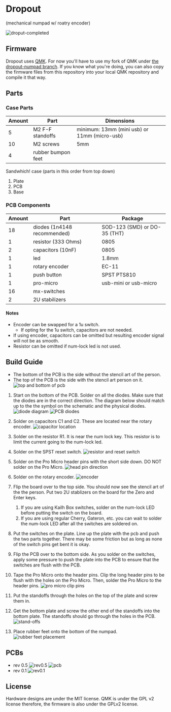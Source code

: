 # Dropout 

(mechanical numpad w/ roatry encoder)

![droput-completed](/graphics/completed_dropout.jpg)


## Firmware
Dropout uses [QMK](https://github.com/qmk/qmk_firmware).
For now you'll have to use my fork of QMK under [the dropout-numpad branch](https://github.com/ec965/qmk_firmware/tree/dropout-numpad/keyboards/dropout).
If you know what you're doing, you can also copy the firmware files from this repository into your local QMK repository and compile it that way.

## Parts

### Case Parts
Amount | Part | Dimensions
--- | --- | ---
5 | M2 F-F standoffs | minimum: 13mm (mini usb) or 11mm (micro-usb)
10 | M2 screws | 5mm
4 | rubber bumpon feet

Sandwhich! case (parts in this order from top down)

1. Plate
2. PCB
3. Base

### PCB Components
Amount | Part | Package
--- | --- | ---
18 | diodes (1n4148 recommended) | SOD-123 (SMD) or DO-35 (THT)
1 | resistor (333 Ohms) | 0805
2 | capacitors (10nF) | 0805
1 | led | 1.8mm
1 | rotary encoder | EC-11
1 | push button | SPST PTS810
1 | pro-micro | usb-mini or usb-micro
16 | mx-switches | 
2 | 2U stabilizers | 

#### Notes
* Encoder can be swapped for a 1u switch.
  - If opting for the 1u switch, capacitors are not needed.
* If using encoder, capacitors can be omitted but resulting encoder signal will not be as smooth.
* Resistor can be omitted if num-lock led is not used.

## Build Guide

* The bottom of the PCB is the side without the stencil art of the person.
* The top of the PCB is the side with the stencil art person on it.
![top and bottom of pcb](/graphics/build_guide/top_bottom.jpg)

1. Start on the bottom of the PCB. Solder on all the diodes. Make sure that the diodes are in the correct direction. The diagram below should match up to the the symbol on the schematic and the physical diodes.
![diode diagram](https://sites.google.com/site/electriccircuitslol/_/rsrc/1472677828771/diodes-and-leds/DIODE%20USE.png?height=172&width=400)
![PCB diodes](/graphics/build_guide/1_diodes.jpg)

2. Solder on capacitors C1 and C2. These are located near the rotary encoder.
![capacitor location](/graphics/build_guide/2_capacitors.jpg)

3. Solder on the resistor R1. It is near the num lock key. This resistor is to limit the current going to the num-lock led.

4. Solder on the SPST reset switch.
![resistor and reset switch](/graphics/build_guide/3_4_resistor&reset.jpg)

5. Solder on the Pro Micro header pins with the short side down. DO NOT solder on the Pro Micro.
![head pin direction](/graphics/build_guide/5_headerpins.jpg)

6. Solder on the rotary encoder.
![encoder](/graphics/build_guide/6_encoder.jpg)

7. Flip the board over to the top side. You should now see the stencil art of the the person. Put two 2U stablizers on the board for the Zero and Enter keys.
    1. If you are using Kailh Box switches, solder on the num-lock LED before putting the switch on the board.
    2. If you are using regular Cherry, Gateron, etc. you can wait to solder the num-lock LED after all the switches are soldered on.

8. Put the switches on the plate. Line up the plate with the pcb and push the two parts together. There may be some friction but as long as none of the switch pins get bent it is okay.

9. Flip the PCB over to the bottom side. As you solder on the switches, apply some pressure to push the plate into the PCB to ensure that the switches are flush with the PCB.

10. Tape the Pro Micro onto the header pins. 
Clip the long header pins to be flush with the holes on the Pro Micro.
Then, solder the Pro Micro to the header pins.
![pro micro clip pins](/graphics/build_guide/10_promicro.jpg)
11. Put the standoffs through the holes on the top of the plate and screw them in.

12. Get the bottom plate and screw the other end of the standoffs into the bottom plate. The standoffs should go through the holes in the PCB.
![stand-offs](/graphics/build_guide/11_standoffs.jpg)

13. Place rubber feet onto the bottom of the numpad.
![rubber feet placement](/graphics/build_guide/13_feet.jpg)

## PCBs

* rev 0.5
![rev0.5](graphics/rev0.5.jpg "rev0.5")
![pcb](./graphics/pcb.png "PCB")
* rev 0.1
![rev0.1](./graphics/pcb-top-down.JPG "rev0.1")

## License

Hardware designs are under the MIT license. QMK is under the GPL v2 license therefore, the firmware is also under the GPLv2 license.